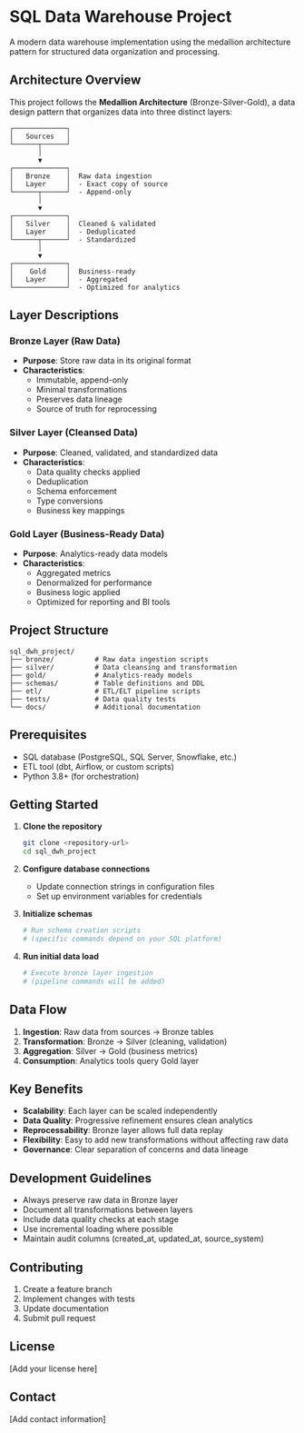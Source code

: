 # SQL Data Warehouse Project

A modern data warehouse implementation using the medallion architecture pattern for structured data organization and processing.

## Architecture Overview

This project follows the **Medallion Architecture** (Bronze-Silver-Gold), a data design pattern that organizes data into three distinct layers:

```
┌─────────────┐
│   Sources   │
└──────┬──────┘
       │
       ▼
┌─────────────┐
│   Bronze    │  Raw data ingestion
│   Layer     │  - Exact copy of source
└──────┬──────┘  - Append-only
       │
       ▼
┌─────────────┐
│   Silver    │  Cleaned & validated
│   Layer     │  - Deduplicated
└──────┬──────┘  - Standardized
       │
       ▼
┌─────────────┐
│    Gold     │  Business-ready
│   Layer     │  - Aggregated
└─────────────┘  - Optimized for analytics
```

## Layer Descriptions

### Bronze Layer (Raw Data)
- **Purpose**: Store raw data in its original format
- **Characteristics**:
  - Immutable, append-only
  - Minimal transformations
  - Preserves data lineage
  - Source of truth for reprocessing

### Silver Layer (Cleansed Data)
- **Purpose**: Cleaned, validated, and standardized data
- **Characteristics**:
  - Data quality checks applied
  - Deduplication
  - Schema enforcement
  - Type conversions
  - Business key mappings

### Gold Layer (Business-Ready Data)
- **Purpose**: Analytics-ready data models
- **Characteristics**:
  - Aggregated metrics
  - Denormalized for performance
  - Business logic applied
  - Optimized for reporting and BI tools

## Project Structure

```
sql_dwh_project/
├── bronze/          # Raw data ingestion scripts
├── silver/          # Data cleansing and transformation
├── gold/            # Analytics-ready models
├── schemas/         # Table definitions and DDL
├── etl/             # ETL/ELT pipeline scripts
├── tests/           # Data quality tests
└── docs/            # Additional documentation
```

## Prerequisites

- SQL database (PostgreSQL, SQL Server, Snowflake, etc.)
- ETL tool (dbt, Airflow, or custom scripts)
- Python 3.8+ (for orchestration)

## Getting Started

1. **Clone the repository**
   ```bash
   git clone <repository-url>
   cd sql_dwh_project
   ```

2. **Configure database connections**
   - Update connection strings in configuration files
   - Set up environment variables for credentials

3. **Initialize schemas**
   ```bash
   # Run schema creation scripts
   # (specific commands depend on your SQL platform)
   ```

4. **Run initial data load**
   ```bash
   # Execute bronze layer ingestion
   # (pipeline commands will be added)
   ```

## Data Flow

1. **Ingestion**: Raw data from sources → Bronze tables
2. **Transformation**: Bronze → Silver (cleaning, validation)
3. **Aggregation**: Silver → Gold (business metrics)
4. **Consumption**: Analytics tools query Gold layer

## Key Benefits

- **Scalability**: Each layer can be scaled independently
- **Data Quality**: Progressive refinement ensures clean analytics
- **Reprocessability**: Bronze layer allows full data replay
- **Flexibility**: Easy to add new transformations without affecting raw data
- **Governance**: Clear separation of concerns and data lineage

## Development Guidelines

- Always preserve raw data in Bronze layer
- Document all transformations between layers
- Include data quality checks at each stage
- Use incremental loading where possible
- Maintain audit columns (created_at, updated_at, source_system)

## Contributing

1. Create a feature branch
2. Implement changes with tests
3. Update documentation
4. Submit pull request

## License

[Add your license here]

## Contact

[Add contact information]
